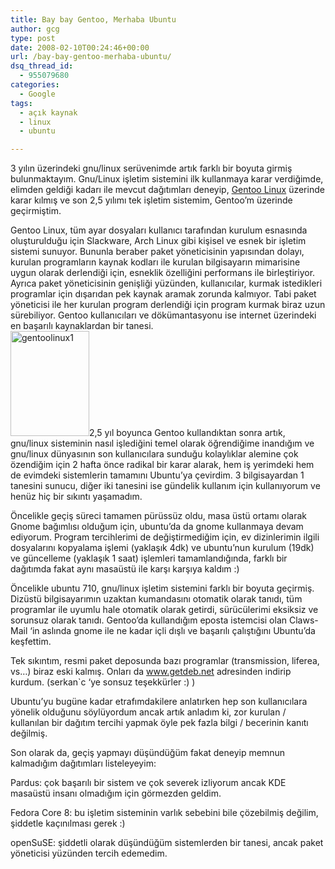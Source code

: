 ```yaml
---
title: Bay bay Gentoo, Merhaba Ubuntu
author: gcg
type: post
date: 2008-02-10T00:24:46+00:00
url: /bay-bay-gentoo-merhaba-ubuntu/
dsq_thread_id:
  - 955079680
categories:
  - Google
tags:
  - açık kaynak
  - linux
  - ubuntu

---
```

3 yılın üzerindeki gnu/linux serüvenimde artık farklı bir boyuta girmiş bulunmaktayım. Gnu/Linux işletim sistemini ilk kullanmaya karar verdiğimde, elimden geldiği kadarı ile mevcut dağıtımları deneyip, [Gentoo Linux][1] üzerinde karar kılmış ve son 2,5 yılımı tek işletim sistemim, Gentoo&#8217;m üzerinde geçirmiştim.

Gentoo Linux, tüm ayar dosyaları kullanıcı tarafından kurulum esnasında oluşturulduğu için Slackware, Arch Linux gibi kişisel ve esnek bir işletim sistemi sunuyor. Bununla beraber paket yöneticisinin yapısından dolayı, kurulan programların kaynak kodları ile kurulan bilgisayarın mimarisine uygun olarak derlendiği için, esneklik özelliğini performans ile birleştiriyor. Ayrıca paket yöneticisinin genişliği yüzünden, kullanıcılar, kurmak istedikleri programlar için dışarıdan pek kaynak aramak zorunda kalmıyor. Tabi paket yöneticisi ile her kurulan program derlendiği için program kurmak biraz uzun sürebiliyor. Gentoo kullanıcıları ve dökümantasyonu ise internet üzerindeki en başarılı kaynaklardan bir tanesi.  
<a href="https://www.murekkep.org/bay-bay-gentoo-merhaba-ubuntu-525/gentoolinux1" rel="attachment wp-att-9611"><img class="alignleft  wp-image-9611" title="gentoolinux1" src="https://www.murekkep.org/wp-content/uploads/2008/02/gentoolinux1-300x400.png" alt="gentoolinux1" width="126" height="168" srcset="https://www.murekkep.org/wp-content/uploads/2008/02/gentoolinux1-300x400.png 300w, https://www.murekkep.org/wp-content/uploads/2008/02/gentoolinux1-37x50.png 37w, https://www.murekkep.org/wp-content/uploads/2008/02/gentoolinux1-75x100.png 75w, https://www.murekkep.org/wp-content/uploads/2008/02/gentoolinux1-150x200.png 150w, https://www.murekkep.org/wp-content/uploads/2008/02/gentoolinux1-229x305.png 229w, https://www.murekkep.org/wp-content/uploads/2008/02/gentoolinux1.png 370w" sizes="(max-width: 126px) 100vw, 126px" /></a>2,5 yıl boyunca Gentoo kullandıktan sonra artık, gnu/linux sisteminin nasıl işlediğini temel olarak öğrendiğime inandığım ve gnu/linux dünyasının son kullanıcılara sunduğu kolaylıklar alemine çok özendiğim için 2 hafta önce radikal bir karar alarak, hem iş yerimdeki hem de evimdeki sistemlerin tamamını Ubuntu&#8217;ya çevirdim. 3 bilgisayardan 1 tanesini sunucu, diğer iki tanesini ise gündelik kullanım için kullanıyorum ve henüz hiç bir sıkıntı yaşamadım.

Öncelikle geçiş süreci tamamen pürüssüz oldu, masa üstü ortamı olarak Gnome bağımlısı olduğum için, ubuntu&#8217;da da gnome kullanmaya devam ediyorum. Program tercihlerimi de değiştirmediğim için, ev dizinlerimin ilgili dosyalarını kopyalama işlemi (yaklaşık 4dk) ve ubuntu&#8217;nun kurulum (19dk) ve güncelleme (yaklaşık 1 saat) işlemleri tamamlandığında, farklı bir dağıtımda fakat aynı masaüstü ile karşı karşıya kaldım :)

Öncelikle ubuntu 710, gnu/linux işletim sistemini farklı bir boyuta geçirmiş. Dizüstü bilgisayarımın uzaktan kumandasını otomatik olarak tanıdı, tüm programlar ile uyumlu hale otomatik olarak getirdi, sürücülerimi eksiksiz ve sorunsuz olarak tanıdı. Gentoo&#8217;da kullandığım eposta istemcisi olan Claws-Mail &#8216;in aslında gnome ile ne kadar içli dışlı ve başarılı çalıştığını Ubuntu&#8217;da keşfettim.

Tek sıkıntım, resmi paket deposunda bazı programlar (transmission, liferea, vs&#8230;) biraz eski kalmış. Onları da www.getdeb.net adresinden indirip kurdum. (serkan\`c &#8216;ye sonsuz teşekkürler :) )

Ubuntu&#8217;yu bugüne kadar etrafımdakilere anlatırken hep son kullanıcılara yönelik olduğunu söylüyordum ancak artık anladım ki, zor kurulan / kullanılan bir dağıtım tercihi yapmak öyle pek fazla bilgi / becerinin kanıtı değilmiş.

Son olarak da, geçiş yapmayı düşündüğüm fakat deneyip memnun kalmadığım dağıtımları listeleyeyim:

Pardus: çok başarılı bir sistem ve çok severek izliyorum ancak KDE masaüstü insanı olmadığım için görmezden geldim.

Fedora Core 8: bu işletim sisteminin varlık sebebini bile çözebilmiş değilim, şiddetle kaçınılması gerek :)

openSuSE: şiddetli olarak düşündüğüm sistemlerden bir tanesi, ancak paket yöneticisi yüzünden tercih edemedim.

 [1]: http://www.gentoo.org/ "Gentoo Linux"